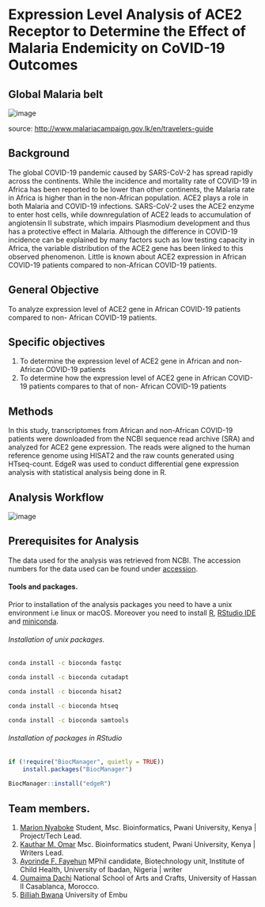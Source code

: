 # Expression Level Analysis of ACE2 Receptor to Determine the Effect of Malaria Endemicity on CoVID-19 Outcomes

## Global Malaria belt

![image](https://user-images.githubusercontent.com/45264074/161214522-0ad8b18c-7530-485d-b877-875bac477a2a.png)


source: http://www.malariacampaign.gov.lk/en/travelers-guide

## Background

The global COVID-19 pandemic caused by SARS-CoV-2 has spread rapidly across the continents. While the incidence and mortality rate of COVID-19 in Africa has been reported to be lower than other continents, the Malaria rate in Africa is higher than in the non-African population. ACE2 plays a role in both Malaria and COVID-19 infections. SARS-CoV-2 uses the ACE2 enzyme to enter host cells, while downregulation of ACE2 leads to accumulation of angiotensin II substrate, which impairs Plasmodium development and thus has a protective effect in Malaria. Although the difference in COVID-19 incidence can be explained by many factors such as low testing capacity in Africa, the variable distribution of the ACE2 gene has been linked to this observed phenomenon. Little is known about ACE2 expression in African COVID-19 patients compared to non-African COVID-19 patients.

## General Objective
To analyze expression level of ACE2 gene in African COVID-19 patients compared to non- African COVID-19 patients.

## Specific objectives
1. To determine the expression level of ACE2 gene in African and non-African COVID-19 patients
2. To determine how the expression level of ACE2 gene in African COVID-19 patients compares to that of non- African COVID-19 patients

## Methods
In this study, transcriptomes from African and non-African COVID-19 patients were downloaded from the NCBI sequence read archive (SRA) and analyzed for ACE2 gene expression. The reads were aligned to the human reference genome using HISAT2 and the raw counts generated using HTseq-count. EdgeR was used to conduct differential gene expression analysis with statistical analysis being done in R.

## Analysis Workflow

![image](https://user-images.githubusercontent.com/45264074/160587704-756a14cf-982f-43ab-9508-646d8b3e8f50.png)

## Prerequisites for Analysis

The data used for the analysis was retrieved from NCBI. The accession numbers for the data used can be found under [accession](accessions/accessions.txt).

#### Tools and packages.
Prior to installation of the analysis packages you need to have a unix environment i.e linux or macOS. Moreover you need to install [R](https://cran.r-project.org/), [RStudio IDE](https://www.rstudio.com/products/rstudio/download/) and [miniconda](https://docs.conda.io/en/latest/miniconda.html).

###### Installation of unix packages.
 ```bash
 conda install -c bioconda fastqc
```

``` bash
conda install -c bioconda cutadapt
```

```bash
conda install -c bioconda hisat2
```

```bash
conda install -c bioconda htseq
```

```bash
conda install -c bioconda samtools
```


###### Installation of packages in RStudio

```r
if (!require("BiocManager", quietly = TRUE))
    install.packages("BiocManager")
    
BiocManager::install("edgeR")
```

## Team members.

1. [Marion Nyaboke](https://github.com/marionnyaboke) Student, Msc. Bioinformatics, Pwani University, Kenya | Project/Tech Lead.
2. [Kauthar M. Omar](https://github.com/Kauthar-Omar) Msc. Bioinformatics student, Pwani University, Kenya | Writers Lead.
3. [Ayorinde F. Fayehun](https://github.com/Ayor1) MPhil candidate, Biotechnology unit, Institute of Child Health, University of Ibadan, Nigeria | writer
4. [Oumaima Dachi]() National School of Arts and Crafts, University of Hassan II Casablanca, Morocco.
5. [Billiah Bwana]() University of Embu
